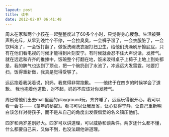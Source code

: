 ```yaml
---
layout: post
title: 读书
date: 2012-02-07 06:41:48
---
```




周末在家和两个小孩在一起整整度过了60多个小时，只觉得身心疲惫。生活被哭声所充斥，从早到晚忙个不停，一会拉臭臭，一会裤子湿了，一会衣服脏了，一会饮料泼了，一会饭打翻了。做饭洗碗洗衣服打扫卫生，给他们洗澡刷牙擦屁屁，只有在他们看电视的时候才能得到片刻安宁。有时候就会忍不住大声说话，发脾气。就在远远和齐齐的推捒中，饭碗整个打翻在地，饭米泼得桌子上椅子上地上到处都是，我的脾气也达到了顶点，把一个碗扔到了水池了，冲远远大发雷霆。地要打扫，饭得重新做，我真是觉得受够了。

远远抱着我哭着说，妈妈，我觉得非常抱歉。
——他终于在四岁的时候学会了道歉。
我也抱着他道歉，对不起，妈妈不应该对你发脾气。


周日带他们出去mall里面的playground玩，齐齐睡了，远远玩得很开心，我可以看一会书——《童年的秘密》。看书可以让我反省，让心获得宁静，让自己重新明白该怎样对待孩子，而不是从自己的角度出发假借爱的名义镇压他们。

四岁和两岁差别好大。四岁可以讲道理，可以威胁和谈条件。两岁还什么都不懂，什么都要自己来，又做不到，也没法跟他讲道理。


